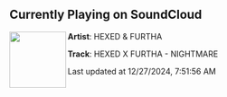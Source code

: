 ## Currently Playing on SoundCloud

[<img align="left" width="100" src="https://i1.sndcdn.com/artworks-PNDnddyisJbepvF4-Vg8hbw-t500x500.jpg">](https://soundcloud.com/hexed-official/hexed-furtha-nightmare)

**Artist**: HEXED & FURTHA 

**Track**: HEXED X FURTHA - NIGHTMARE

Last updated at 12/27/2024, 7:51:56 AM
